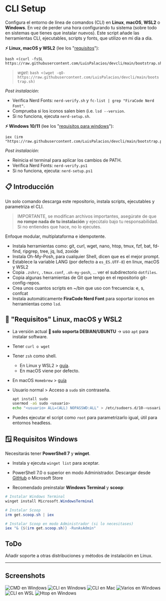 # CLI Setup

Configura el entorno de línea de comandos (CLI) en **Linux**, **macOS**, **WSL2** o **Windows**. En vez de perder una hora configurando tu sistema (sobre todo en sistemas que tienes que instalar nuevos). Este script añade las herramientas CLI, ejecutables, scripts y fonts, que utilizo en mi día a día.

**⚡ Linux, macOS y WSL2** (lee los "[requisitos](#-requisitos-linux-macos-y-wsl2)"):

```console
bash <(curl -fsSL https://raw.githubusercontent.com/LuisPalacios/devcli/main/bootstrap.sh)
```

> *wget*: `bash <(wget -qO- https://raw.githubusercontent.com/LuisPalacios/devcli/main/bootstrap.sh)`

*Post instalación*:

- Verifica Nerd Fonts: `nerd-verify.sh` y `fc-list | grep "FiraCode Nerd Font"`.
- Comprueba si los iconos salen bien (i.e. `lsd --version`.
- Si no funciona, ejecuta `nerd-setup.sh`.

**⚡ Windows 10/11** (lee los "[requisitos para windows](#-requisitos-linux-macos-y-wsl2)"):

```console
iex (irm "https://raw.githubusercontent.com/LuisPalacios/devcli/main/bootstrap.ps1")
```

*Post instalación*:

- Reinicia el terminal para aplicar los cambios de PATH.
- Verifica Nerd Fonts: `nerd-verify.ps1`
- Si no funciona, ejecuta: `nerd-setup.ps1`

## 📋 Introducción

Un solo comando descarga este repositorio, instala scripts, ejecutables y parametriza el CLI.

> IMPORTANTE, se modifican archivos importantes, asegúrate de que **no rompe nada de tu instalación** y ejecútalo bajo tu responsabilidad. Si no entiendes que hace, no lo ejecutes.

Enfoque modular, multiplataforma e idempotente.

- Instala herramientas como: git, curl, wget, nano, htop, tmux, fzf, bat, fd-find, ripgrep, tree, jq, lsd, zoxide
- Instala Oh-My-Posh, para cualquier Shell, dicen que es el mejor prompt.
- Establece la variable LANG (por defecto a `es_ES.UTF-8`) en linux, macOS y WSL2
- Copia `.zshrc`, `.tmux.conf`, `.oh-my-posh`, ... ver el subdirectorio `dotfiles`.
- Copia algunas herramientas de Git que tengo en el repositorio git-config-repos.
- Crea unos cuantos scripts en ~/bin que uso con frecuencia: e, s, confcat
- Instala automáticamente **FiraCode Nerd Font** para soportar iconos en herramientas como `lsd`.

## 🐧 "Requisitos" Linux, macOS y WSL2

- La versión actual **🧰 solo soporta DEBIAN/UBUNTU** -> uso `apt` para instalar software.
- Tener  `curl o wget`
- Tener `zsh` como shell.
  - En Linux y WSL2 > [guía](https://luispa.com/posts/2024-04-23-zsh/).
  - En macOS viene por defecto.
- En macOS `Homebrew` > [guía](https://brew.sh)
- Usuario normal > Acceso a `sudo` sin contraseña.

    ```bash
    apt install sudo
    usermod -aG sudo <usuario>
    echo "<usuario> ALL=(ALL) NOPASSWD:ALL" > /etc/sudoers.d/10-<usuario>
    ```

- Puedes ejecutar el script como `root` para parametrizarlo igual, útil para entornos headless.

## 🪟 Requisitos Windows

Necesitarás tener **PowerShell 7** y **winget**.

- Instala y ejecuta `winget list` para aceptar.

- PowerShell 7.0 o superior en modo Administrador. Descargar desde [GitHub](https://github.com/PowerShell/PowerShell/releases) o Microsoft Store

- Recomendado preinstalar **Windows Terminal** y **scoop**:

```PowerShell
# Instalar Windows Terminal
winget install Microsoft.WindowsTerminal

# Instalar Scoop
irm get.scoop.sh | iex

# Instalar Scoop en modo Administrador (si lo necesitases)
iex "& {$(irm get.scoop.sh)} -RunAsAdmin"
```

## ToDo

Añadir soporte a otras distribuciones y métodos de instalación en Linux.

---

## Screenshots

![CMD en Windows](./assets/cli-cmd-00.png)
![CLI en Windows](./assets/cli-linux-00.png)
![CLI en Mac](./assets/cli-mac-00.png)
![Varios en Windows](./assets/cli-win-00.png)
![CLI en WSL](./assets/cli-wsl-00.png)
![Htop en Windows](./assets/htop-win-00.png)
